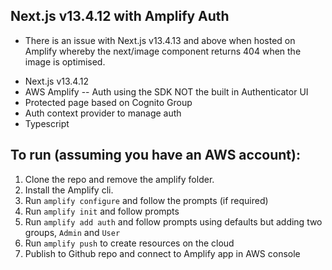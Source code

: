 ## Next.js v13.4.12 with Amplify Auth

* There is an issue with Next.js v13.4.13 and above when hosted on Amplify whereby the next/image component returns 404 when the image is optimised.

- Next.js v13.4.12
- AWS Amplify
-- Auth using the SDK NOT the built in Authenticator UI
- Protected page based on Cognito Group
- Auth context provider to manage auth
- Typescript

## To run (assuming you have an AWS account):

1) Clone the repo and remove the amplify folder.
2) Install the Amplify cli.
3) Run `amplify configure` and follow the prompts (if required)
4) Run `amplify init` and follow prompts
5) Run `amplify add auth` and follow prompts using defaults but adding two groups, `Admin` and `User`
6) Run `amplify push` to create resources on the cloud
7) Publish to Github repo and connect to Amplify app in AWS console

